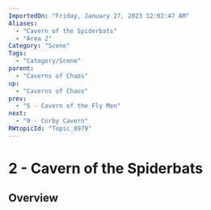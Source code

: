 ```yaml
---
ImportedOn: "Friday, January 27, 2023 12:02:47 AM"
Aliases:
  - "Cavern of the Spiderbats"
  - "Area 2"
Category: "Scene"
Tags:
  - "Category/Scene"
parent:
  - "Caverns of Chaos"
up:
  - "Caverns of Chaos"
prev:
  - "5 - Cavern of the Fly Men"
next:
  - "9 - Corby Cavern"
RWtopicId: "Topic_8979"
---
```

# 2 - Cavern of the Spiderbats
## Overview
